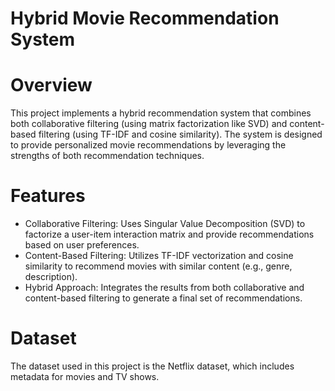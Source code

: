 # Hybrid Movie Recommendation System

# Overview

This project implements a hybrid recommendation system that combines both collaborative filtering (using matrix factorization like SVD) and content-based filtering (using TF-IDF and cosine similarity). The system is designed to provide personalized movie recommendations by leveraging the strengths of both recommendation techniques.

# Features

- Collaborative Filtering: Uses Singular Value Decomposition (SVD) to factorize a user-item interaction matrix and provide recommendations based on user preferences.
- Content-Based Filtering: Utilizes TF-IDF vectorization and cosine similarity to recommend movies with similar content (e.g., genre, description).
- Hybrid Approach: Integrates the results from both collaborative and content-based filtering to generate a final set of recommendations.

# Dataset
The dataset used in this project is the Netflix dataset, which includes metadata for movies and TV shows.
